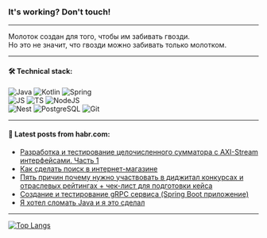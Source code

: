### It's working? Don't touch!

---
Молоток создан для того, чтобы им забивать гвозди. <br>
Но это не значит, что гвозди можно забивать только молотком.

---

#### 🛠️ Technical stack:

![Java](https://img.shields.io/badge/Java-informational?logo=Oracle&style=flat&logoColor=white&color=FF4500)
![Kotlin](https://img.shields.io/badge/Kotlin-informational?logo=Kotlin&style=flat&logoColor=white&color=774D97)
![Spring](https://img.shields.io/badge/SpringBoot-informational?logo=SpringBoot&style=flat&logoColor=white&color=6DB33F) <br>
![JS](https://img.shields.io/badge/JS-informational?logo=javaScript&style=flat&logoColor=black&color=F7Df1E)
![TS](https://img.shields.io/badge/TypeScript-informational?logo=typeScript&style=flat&logoColor=black&color=0667A8)
![NodeJS](https://img.shields.io/badge/NodeJS-informational?logo=node.js&style=flat&logoColor=white&color=70A760) <br>
![Nest](https://img.shields.io/badge/NestJS-informational?logo=NestJS&style=flat&logoColor=white&color=E0234E)
![PostgreSQL](https://img.shields.io/badge/PostgreSQL-informational?logo=PostgreSQL&style=flat&logoColor=white&color=DAA520)
![Git](https://img.shields.io/badge/Git-informational?logo=git&style=flat&logoColor=white&color=778899)

___

#### 💬 Latest posts from habr.com:

<!-- BLOG-POST-LIST:START -->
- [Разработка и тестирование целочисленного сумматора с AXI-Stream интерфейсами. Часть 1](https://habr.com/ru/articles/767196/?utm_source=habrahabr&utm_medium=rss&utm_campaign=767196)
- [Как сделать поиск в интернет-магазине](https://habr.com/ru/companies/oleg-bunin/articles/767066/?utm_source=habrahabr&utm_medium=rss&utm_campaign=767066)
- [Пять причин почему нужно участвовать в диджитал конкурсах и отраслевых рейтингах + чек-лист для подготовки кейса](https://habr.com/ru/articles/767158/?utm_source=habrahabr&utm_medium=rss&utm_campaign=767158)
- [Создание и тестирование gRPC сервиса &lpar;Spring Boot приложение&rpar;](https://habr.com/ru/articles/767130/?utm_source=habrahabr&utm_medium=rss&utm_campaign=767130)
- [Я хотел сломать Java и я это сделал](https://habr.com/ru/articles/767114/?utm_source=habrahabr&utm_medium=rss&utm_campaign=767114)
<!-- BLOG-POST-LIST:END -->

---
[![Top Langs](https://github-readme-stats-git-master-advtsetting-gmailcom.vercel.app/api/top-langs/?username=zloylis&langs_count=10&hide_title=false&title_color=e6edf3&size_weight=0.5&count_weight=0.5&layout=compact&hide_border=true&theme=dracula)](https://github.com/zloylis)

<!-- ![GitHub stats](https://github-readme-stats-git-master-advtsetting-gmailcom.vercel.app/api?username=zloylis&show_icons=true&hide_border=true&theme=dracula&hide_title=true&include_all_commits=true&count_private=true&hide=contribs&hide_rank=true) -->
